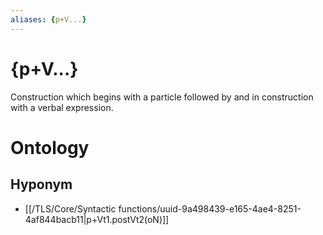 ```yaml
---
aliases: {p+V...}
---
```

# {p+V...}

Construction which begins with a particle followed by and in construction with a verbal expression.
# Ontology

## Hyponym
- [[/TLS/Core/Syntactic functions/uuid-9a498439-e165-4ae4-8251-4af844bacb11|p+Vt1.postVt2(oN)]]
